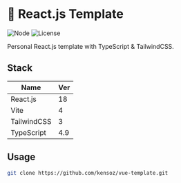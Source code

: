 # 📖 React.js Template

![Node](https://img.shields.io/badge/Node.js-v18.7.0-fb7185.svg?logo=&style=flat-square) ![License](https://img.shields.io/badge/License-MIT-0284C7.svg?logo=&style=flat-square)

Personal React.js template with TypeScript & TailwindCSS.



## Stack

| Name        | Ver  |
| ----------- | ---- |
| React.js    | 18   |
| Vite        | 4    |
| TailwindCSS | 3    |
| TypeScript  | 4.9  |



## Usage

```bash
git clone https://github.com/kensoz/vue-template.git
```
